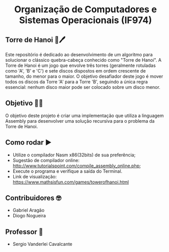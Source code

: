 <h1 align="center"> Organização de Computadores e Sistemas Operacionais (IF974) </h1>

## Torre de Hanoi :memo:🖊️
Este repositório é dedicado ao desenvolvimento de um algoritmo para solucionar o clássico quebra-cabeça conhecido como "Torre de Hanoi". A Torre de Hanoi é um jogo que envolve três torres (geralmente rotuladas como 'A', 'B' e 'C') e sete discos dispostos em ordem crescente de tamanho, do menor para o maior. O objetivo desafiador deste jogo é mover todos os discos da Torre 'A' para a Torre 'B', seguindo a única regra essencial: nenhum disco maior pode ser colocado sobre um disco menor.

## Objetivo 🗿🍷
O objetivo deste projeto é criar uma implementação que utiliza a linguagem Assembly para desenvolver uma solução recursiva para o problema da Torre de Hanoi.

## Como rodar :arrow_forward:
- Utilize o compilador Nasm x86(32bits) de sua preferência;
- Sugestão de compilador online: http://www.tutorialspoint.com/compile_assembly_online.php;
- Execute o programa e verifique a saída do Terminal.
- Link de visualização: https://www.mathsisfun.com/games/towerofhanoi.html

## Contribuidores 🤓
 - Gabriel Aragão
 - Diogo Nogueira

## Professor 📏
 - Sergio Vanderlei Cavalcante
